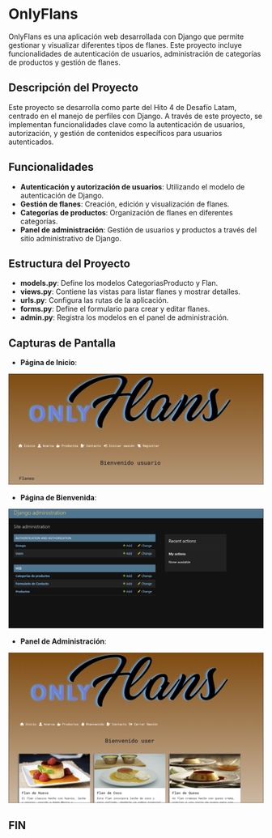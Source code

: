 # OnlyFlans

OnlyFlans es una aplicación web desarrollada con Django que permite gestionar y visualizar diferentes tipos de flanes. Este proyecto incluye funcionalidades de autenticación de usuarios, administración de categorías de productos y gestión de flanes.

## Descripción del Proyecto

Este proyecto se desarrolla como parte del Hito 4 de Desafío Latam, centrado en el manejo de perfiles con Django. A través de este proyecto, se implementan funcionalidades clave como la autenticación de usuarios, autorización, y gestión de contenidos específicos para usuarios autenticados.

## Funcionalidades

- **Autenticación y autorización de usuarios**: Utilizando el modelo de autenticación de Django.
- **Gestión de flanes**: Creación, edición y visualización de flanes.
- **Categorías de productos**: Organización de flanes en diferentes categorías.
- **Panel de administración**: Gestión de usuarios y productos a través del sitio administrativo de Django.


## Estructura del Proyecto

- **models.py**: Define los modelos CategoriasProducto y Flan.
- **views.py**: Contiene las vistas para listar flanes y mostrar detalles.
- **urls.py**: Configura las rutas de la aplicación.
- **forms.py**: Define el formulario para crear y editar flanes.
- **admin.py**: Registra los modelos en el panel de administración.


## Capturas de Pantalla

- **Página de Inicio**:

![inicio](IMAGENES/Snap%202024-06-12%20at%2009.07.13.png)


- **Página de Bienvenida**:

![Bienvenida](IMAGENES/Snap%202024-06-12%20at%2009.11.50.png)


- **Panel de Administración**:

![Administración](IMAGENES/Snap%202024-06-12%20at%2009.11.27.png)


## FIN